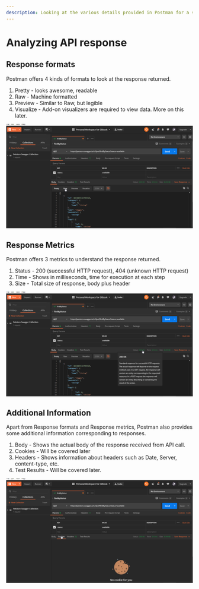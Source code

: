 ```yaml
---
description: Looking at the various details provided in Postman for a sample response.
---
```


# Analyzing API response

## Response formats

Postman offers 4 kinds of formats to look at the response returned.

1. Pretty - looks awesome, readable
2. Raw - Machine formatted
3. Preview - Similar to Raw, but legible
4. Visualize - Add-on visualizers are required to view data. More on this later.

![Response formats](.gitbook/assets/responseformat.gif)

## Response Metrics

Postman offers 3 metrics to understand the response returned.

1. Status - 200 \(successful HTTP request\), 404 \(unknown HTTP request\)
2. Time - Shows in milliseconds, time for execution at each step
3. Size - Total size of response, body plus header

![Response Metrics](.gitbook/assets/responsemetrics.gif)

## Additional Information

Apart from Response formats and Response metrics, Postman also provides some additional information corresponding to responses.

1. Body - Shows the actual body of the response received from API call.
2. Cookies - Will be covered later
3. Headers - Shows information about headers such as Date, Server, content-type, etc.
4. Test Results - Will be covered later.

![Additional Information](.gitbook/assets/additionalinfo.gif)

